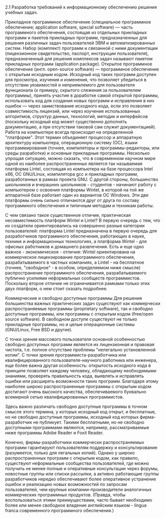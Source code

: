 2.1 Разработка требований к информационному обеспечению решения учебных задач.


Прикладное программное обеспечение (специальное программное обеспечение; application software, special software) — часть программного обеспечения, состоящая из отдельных прикладных программ и пакетов прикладных программ, предназначенных для решения различных задач пользователей ЭВМ и автоматизированных систем. Набор (комплект) программ и связанной с ними документации (лицензионное свидетельство, паспорт, инструкции пользователя), предназначенный для решения комплексов задач называют пакетом прикладных программ (application package).
Открытое программное обеспечение (англ. open-source software) — программное обеспечение с открытым исходным кодом. Исходный код таких программ доступен для просмотра, изучения и изменения, что позволяет убедиться в отсутствии уязвимостей и неприемлемого для пользователя функционала (к примеру, скрытого слежения за пользователем программы), принять участие в доработке самой открытой программы, использовать код для создания новых программ и исправления в них ошибок — через заимствование исходного кода, если это позволяет совместимость лицензий, или через изучение использованных алгоритмов, структур данных, технологий, методик и интерфейсов (поскольку исходный код может существенно дополнять документацию, а при отсутствии таковой сам служит документацией).
Работа на компьютере всегда происходит на определенной "платформе". Этот термин объединяет процессор и аппаратную архитектуру компьютера, операционную систему (ОС), языки программирования (точнее, компиляторы и программы-редакторы, или среды разработки) и основные прикладные программы. Несколько упрощая ситуацию, можно сказать, что в современном научном мире одной из наиболее распространенных является так называемая платформа Lintel, состоящая из компьютера на базе процессора Intel x86, ОС GNU/Linux, компилятора gcc и прикладных программ, разработанных в рамках проекта GNU. С другой стороны, большинство школьников и вчерашних школьников - студентов - начинают работу с компьютером с освоения платформы Wintel, в которой на той же аппаратной базе работает один из вариантов ОС Windows. Эти две платформы очень сильно отличаются друг от друга по составу программного обеспечения и типичным методам и техникам работы.

С чем связано такое существенное отличие, практическая несовместимость платформ Wintel и Lintel? В первую очередь с тем, что их создатели ориентировались на совершенно разные категории пользователей: платформа Lintel предназначена в первую очередь для разработчиков программного обеспечения, работающих в науке, технике и информационных технологиях, а платформа Wintel - для офисных работников и домашнего развлечения. Есть и еще одно важное - экономическое - отличие: Wintel ориентирована на коммерческое лицензирование программного обеспечения, разрабатываемого в частных компаниях, а Lintel - на бесплатное (точнее, "свободное" - в особом, определяемом ниже смысле) распространение программного обеспечения, разрабатываемого публично усилиями неформальных сообществ программистов. Поскольку второе отличие не ограничивается рамками только этих двух платформ, о нем стоит сказать подробнее.

Коммерческие и свободно доступные программы
Для решения большинства важных практических задач существуют как коммерчески распространяемые программы (proprietary software), так и свободно доступные программы, или программы с открытым кодом (free/open source software). В свободном доступе существуют не только прикладные программы, но и целые операционные системы (GNU/Linux, Free BSD и другие).

С точки зрения массового пользователя основной особенностью свободно доступных программ является их лицензионная и правовая чистота, т.е. полное отсутствие проблемы "нелегально установленной копии". С точки зрения программиста-разработчика или квалифицированного пользователя-научного работника или инженера, еще более важна другая особенность: открытость исходного кода в принципе позволяет каждому человеку, обладающему необходимыми знаниями, проверять правильность кода, выявлять и исправлять ошибки или расширять возможности таких программ. Благодаря этому наиболее широко распространенные программы с открытым кодом достигают очень высокого качества, обеспечиваемого буквально всемирной сетью квалифицированных программистов.

Здесь важно различать свободно доступные программы в точном смысле этого термина, у которых исходный код открыт, и бесплатные, но не свободно доступные программы, исходный код которых фирма-разработчик не публикует. Такими бесплатными, но не свободно доступными программами являются, например, рассматриваемые ниже программы Adobe Reader и Foxit Reader.

Конечно, фирмы-разработчики коммерчески распространяемых программ гарантируют пользователям поддержку и консультирование (разумеется, только для легальных копий). Однако у широко распространенных программ с открытым кодом, как правило, существуют неформальные сообщества пользователей, где можно получить не менее полные и оперативные консультации через форумы, новостные группы или списки рассылки, а активно работающие группы разработчиков нередко обеспечивают более оперативное устранение ошибок и реализацию новых возможностей по запросам пользователей, чем крупные компании-производители аналогичных коммерческих программных продуктов. (Правда, чтобы воспользоваться этими преимуществами, часто бывает необходимо более или менее свободное владение английским языком - lingua franca современного программного обеспечения.)
